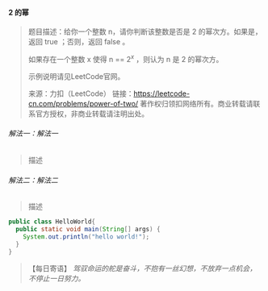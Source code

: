 #### 2 的幂

> 题目描述：给你一个整数 n，请你判断该整数是否是 2 的幂次方。如果是，返回 true ；否则，返回 false 。
>
> 如果存在一个整数 x 使得 n == $2^{x}$ ，则认为 n 是 2 的幂次方。
>
> 示例说明请见LeetCode官网。
>
> 来源：力扣（LeetCode）
> 链接：https://leetcode-cn.com/problems/power-of-two/
> 著作权归领扣网络所有。商业转载请联系官方授权，非商业转载请注明出处。

###### 解法一：解法一

> 描述

###### 解法二：解法二

> 描述

```java
public class HelloWorld{
  public static void main(String[] args) {
    System.out.println("hello world!");
  }
}
```

> 【每日寄语】 *驾驭命运的舵是奋斗，不抱有一丝幻想，不放弃一点机会，不停止一日努力。* 

